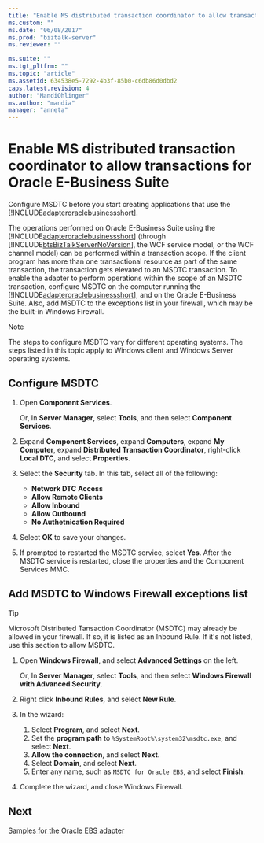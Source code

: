 ```yaml
---
title: "Enable MS distributed transaction coordinator to allow transactions for Oracle E-Business Suite | Microsoft Docs"
ms.custom: ""
ms.date: "06/08/2017"
ms.prod: "biztalk-server"
ms.reviewer: ""

ms.suite: ""
ms.tgt_pltfrm: ""
ms.topic: "article"
ms.assetid: 634538e5-7292-4b3f-85b0-c6db86d0dbd2
caps.latest.revision: 4
author: "MandiOhlinger"
ms.author: "mandia"
manager: "anneta"
---
```

# Enable MS distributed transaction coordinator to allow transactions for Oracle E-Business Suite
Configure MSDTC before you start creating applications that use the [!INCLUDE[adapteroraclebusinessshort](../../includes/adapteroraclebusinessshort-md.md)].  
  
The operations performed on Oracle E-Business Suite using the [!INCLUDE[adapteroraclebusinessshort](../../includes/adapteroraclebusinessshort-md.md)] (through [!INCLUDE[btsBizTalkServerNoVersion](../../includes/btsbiztalkservernoversion-md.md)], the WCF service model, or the WCF channel model) can be performed within a transaction scope. If the client program has more than one transactional resource as part of the same transaction, the transaction gets elevated to an MSDTC transaction. To enable the adapter to perform operations within the scope of an MSDTC transaction, configure MSDTC on the computer running the [!INCLUDE[adapteroraclebusinessshort](../../includes/adapteroraclebusinessshort-md.md)], and on the Oracle E-Business Suite. Also, add MSDTC to the exceptions list in your firewall, which may be the built-in Windows Firewall. 
  
> [!NOTE]
>  The steps to configure MSDTC vary for different operating systems. The steps listed in this topic apply to Windows client and Windows Server operating systems.  
  
## Configure MSDTC  
  
1. Open **Component Services**.  

   Or, In **Server Manager**, select **Tools**, and then select **Component Services**.  
  
2. Expand **Component Services**, expand **Computers**, expand **My Computer**, expand **Distributed Transaction Coordinator**, right-click **Local DTC**, and select **Properties**.  
  
3. Select the **Security** tab. In this tab, select all of the following: 

   - **Network DTC Access**
   - **Allow Remote Clients** 
   - **Allow Inbound** 
   - **Allow Outbound** 
   - **No Authetnication Required**
  
4. Select **OK** to save your changes.  
  
5. If prompted to restarted the MSDTC service, select **Yes**. After the MSDTC service is restarted, close the properties and the Component Services MMC. 
  
## Add MSDTC to Windows Firewall exceptions list  

> [!TIP] 
>  Microsoft Distributed Tansaction Coordinator (MSDTC) may already be allowed in your firewall. If so, it is listed as an Inbound Rule. If it's not listed, use this section to allow MSDTC. 

1.  Open **Windows Firewall**, and select **Advanced Settings** on the left.  

    Or, In **Server Manager**, select **Tools**, and then select **Windows Firewall with Advanced Security**.  
  
2.  Right click **Inbound Rules**, and select **New Rule**.  
  
3.  In the wizard: 

    1. Select **Program**, and select **Next**. 
    2. Set the **program path** to `%SystemRoot%\system32\msdtc.exe`, and select **Next**.  
    3. **Allow the connection**, and select **Next**.
    4. Select **Domain**, and select **Next**.
    5. Enter any name, such as `MSDTC for Oracle EBS`, and select **Finish**.
  
5.  Complete the wizard, and close Windows Firewall. 
  
## Next 
[Samples for the Oracle EBS adapter](../../adapters-and-accelerators/adapter-oracle-ebs/samples-for-the-oracle-ebs-adapter.md)